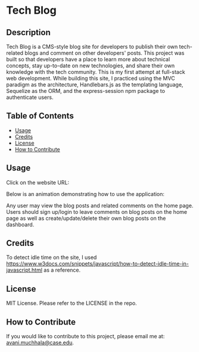 # Tech Blog

## Description

Tech Blog is a CMS-style blog site for developers to publish their own tech-related blogs and comment on other developers' posts. This project was built so that developers have a place to learn more about technical concepts, stay up-to-date on new technologies, and share their own knowledge with the tech community. This is my first attempt at full-stack web development. While building this site, I practiced using the MVC paradigm as the architecture, Handlebars.js as the templating language, Sequelize as the ORM, and the express-session npm package to authenticate users.

## Table of Contents

- [Usage](#usage)
- [Credits](#credits)
- [License](#license)
- [How to Contribute](#how-to-contribute)

## Usage

Click on the website URL:

Below is an animation demonstrating how to use the application:

Any user may view the blog posts and related comments on the home page. Users should sign up/login to leave comments on blog posts on the home page as well as create/update/delete their own blog posts on the dashboard.

## Credits

To detect idle time on the site, I used https://www.w3docs.com/snippets/javascript/how-to-detect-idle-time-in-javascript.html as a reference.

## License

MIT License. Please refer to the LICENSE in the repo.

## How to Contribute

If you would like to contribute to this project, please email me at: avani.muchhala@case.edu.